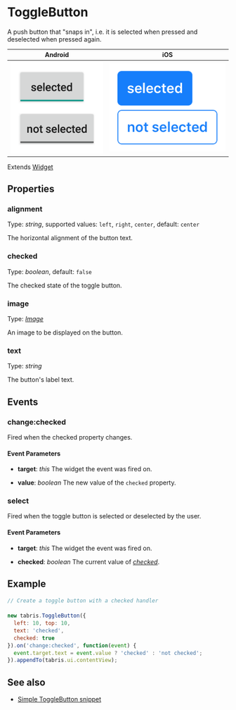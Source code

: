 ---
---
# ToggleButton

A push button that "snaps in", i.e. it is selected when pressed and deselected when pressed again.

Android | iOS
--- | ---
![ToggleButton on Android](img/android/ToggleButton.png) | ![ToggleButton on iOS](img/ios/ToggleButton.png)

Extends [Widget](Widget.md)

## Properties

### alignment

Type: *string*, supported values: `left`, `right`, `center`, default: `center`

The horizontal alignment of the button text.

### checked

Type: *boolean*, default: `false`

The checked state of the toggle button.

### image

Type: *[Image](../types.md#image)*

An image to be displayed on the button.

### text

Type: *string*

The button's label text.


## Events

### change:checked
Fired when the checked property changes.

#### Event Parameters 
- **target**: *this*
    The widget the event was fired on.

- **value**: *boolean*
    The new value of the `checked` property.




### select
Fired when the toggle button is selected or deselected by the user.

#### Event Parameters 
- **target**: *this*
    The widget the event was fired on.

- **checked**: *boolean*
    The current value of *[checked](#checked)*.





## Example
```js
// Create a toggle button with a checked handler

new tabris.ToggleButton({
  left: 10, top: 10,
  text: 'checked',
  checked: true
}).on('change:checked', function(event) {
  event.target.text = event.value ? 'checked' : 'not checked';
}).appendTo(tabris.ui.contentView);
```
## See also

- [Simple ToggleButton snippet](https://github.com/eclipsesource/tabris-js/tree/v2.0.0-beta2/snippets/togglebutton.js)
